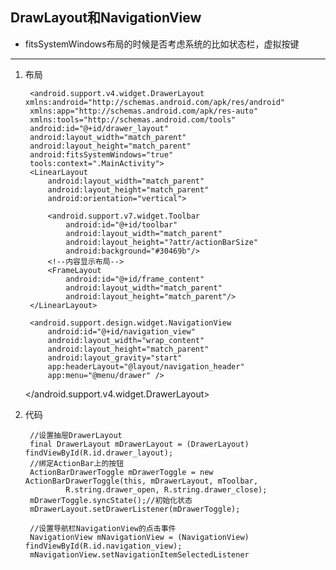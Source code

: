 ## DrawLayout和NavigationView

* fitsSystemWindows布局的时候是否考虑系统的比如状态栏，虚拟按键
---

1. 布局

		<android.support.v4.widget.DrawerLayout xmlns:android="http://schemas.android.com/apk/res/android"
	    xmlns:app="http://schemas.android.com/apk/res-auto"
	    xmlns:tools="http://schemas.android.com/tools"
	    android:id="@+id/drawer_layout"
	    android:layout_width="match_parent"
	    android:layout_height="match_parent"
	    android:fitsSystemWindows="true"
	    tools:context=".MainActivity">
	    <LinearLayout
	        android:layout_width="match_parent"
	        android:layout_height="match_parent"
	        android:orientation="vertical">
	
	        <android.support.v7.widget.Toolbar
	            android:id="@+id/toolbar"
	            android:layout_width="match_parent"
	            android:layout_height="?attr/actionBarSize"
	            android:background="#30469b"/>
	        <!--内容显示布局-->
	        <FrameLayout
	            android:id="@+id/frame_content"
	            android:layout_width="match_parent"
	            android:layout_height="match_parent"/>
	    </LinearLayout>
	
	    <android.support.design.widget.NavigationView
	        android:id="@+id/navigation_view"
	        android:layout_width="wrap_content"
	        android:layout_height="match_parent"
	        android:layout_gravity="start"
	        app:headerLayout="@layout/navigation_header"
	        app:menu="@menu/drawer" />
	</android.support.v4.widget.DrawerLayout>

2. 代码

		//设置抽屉DrawerLayout 
        final DrawerLayout mDrawerLayout = (DrawerLayout) findViewById(R.id.drawer_layout);
		//绑定ActionBar上的按钮
        ActionBarDrawerToggle mDrawerToggle = new ActionBarDrawerToggle(this, mDrawerLayout, mToolbar,
                R.string.drawer_open, R.string.drawer_close);
        mDrawerToggle.syncState();//初始化状态
        mDrawerLayout.setDrawerListener(mDrawerToggle);

        //设置导航栏NavigationView的点击事件
        NavigationView mNavigationView = (NavigationView) findViewById(R.id.navigation_view);
        mNavigationView.setNavigationItemSelectedListener
